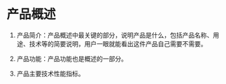 # 产品概述

1. 产品简介：产品概述中最关键的部分，说明产品是什么，包括产品名称、用途、技术等的简要说明，用户一眼就能看出这件产品自己需要不需要。

2. 产品功能：产品功能也是概述的一部分。

3. 产品主要技术性能指标。